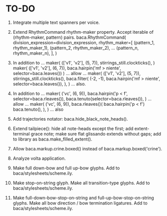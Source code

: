 TO-DO
=====

1.  Integrate multiple text spanners per voice.

2.  Extend RhythmCommand rhythm-maker property.
    Accept iterable of (rhythm-maker, pattern) pairs.
        baca.RhythmCommand(
            division_expression=division_expression,
            rhythm_maker=[
                (pattern_1, rhythm_maker_1),
                (pattern_2, rhythm_maker_2),
                ...
                (pattern_n, rhythm_maker_n),
                ],
            )
     
3.  In addition to ...
        maker(
            (['v1', 'v2'], (5, 7)),
            stirrings_still.clockticks(),
            )
        maker(
            (['v1', 'v2'], (6, 7)),
            baca.hairpin('mf > niente', selector=baca.leaves()) 
            )
    ... allow ...
        maker(
            (['v1', 'v2'], (5, 7)),
            stirrings_still.clockticks(),
            baca.filter(
                (-2, -1), 
                baca.hairpin('mf > niente', selector=baca.leaves()),
                ),
            )
    ... also.

4.  In addition to ...
        maker(
            ('vc', (6, 9)),
            baca.hairpin('p < f', selector=baca.rleaves()),
            baca.tenuto(selector=baca.rleaves()),
            )
    ... allow ...
        maker(
            ('vc', (6, 9)),
            baca.rleaves()(
                baca.hairpin('p < f')
                baca.tenuto(),
                ),
            )
    ... also

5.  Add trajectories notator:
    baca.hide_black_note_heads().

6.  Extend tailpiece():
    hide all note-heads except the first;
    add extent-terminal grace note;
    make sure flat glissando extends without gaps;
    add to library as baca.make_filled_extent().

7.  Allow baca.markup.crine.boxed() instead of baca.markup.boxed('crine').

8.  Analyze volta application.

9.  Make full down-bow and full up-bow glyphs.
    Add to baca/stylesheets/scheme.ily.

10. Make stop-on-string glyph.
    Make all transition-type glyphs.
    Add to baca/stylesheets/scheme.ily.

11. Make full-down-bow-stop-on-string and full-up-bow-stop-on-string glyphs.
    Make all bow direction / bow termination ligatures.
    Add to baca/stylesheets/scheme.ily.
